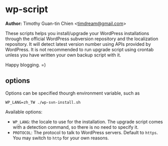 wp-script
=========

**Author:** Timothy Guan-tin Chien <<timdream@gmail.com>>

These scripts helps you install/upgrade your WordPress installations through the official WordPress subversion repository and the localization repository.
It will detect latest version number using APIs provided by WordPress.
It is not recommended to run upgrade script using crontab unless you have written your own backup script with it.

Happy blogging. =)

## options

Options can be specified thourgh environment variable, such as

    WP_LANG=zh_TW ./wp-svn-install.sh

Available options:

* `WP_LANG`: the locale to use for the installation. The upgrade script comes with a detection command, so there is no need to specify it.
* `PROTOCOL`: The protocol to talk to WordPress servers. Default to `https`. You may switch to `http` for your own reasons.
